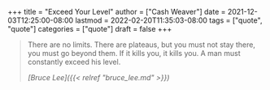 +++
title = "Exceed Your Level"
author = ["Cash Weaver"]
date = 2021-12-03T12:25:00-08:00
lastmod = 2022-02-20T11:35:03-08:00
tags = ["quote", "quote"]
categories = ["quote"]
draft = false
+++

> There are no limits. There are plateaus, but you must not stay there, you must go beyond them. If it kills you, it kills you. A man must constantly exceed his level.
>
> _[Bruce Lee]({{< relref "bruce_lee.md" >}})_
